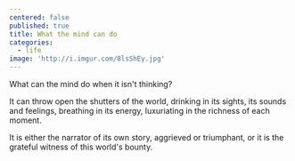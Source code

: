 ```yaml
---
centered: false
published: true
title: What the mind can do
categories:
  - life
image: 'http://i.imgur.com/8lsShEy.jpg'
---
```

What can the mind do
when it isn't thinking?

It can throw open
the shutters of the world,
drinking in its sights,
its sounds and feelings,
breathing in its energy,
luxuriating in the richness
of each moment.

It is either the narrator
of its own story,
aggrieved or triumphant,
or it is the grateful witness
of this world's bounty.
